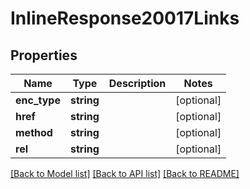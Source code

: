 # InlineResponse20017Links

## Properties
Name | Type | Description | Notes
------------ | ------------- | ------------- | -------------
**enc_type** | **string** |  | [optional] 
**href** | **string** |  | [optional] 
**method** | **string** |  | [optional] 
**rel** | **string** |  | [optional] 

[[Back to Model list]](../README.md#documentation-for-models) [[Back to API list]](../README.md#documentation-for-api-endpoints) [[Back to README]](../README.md)


